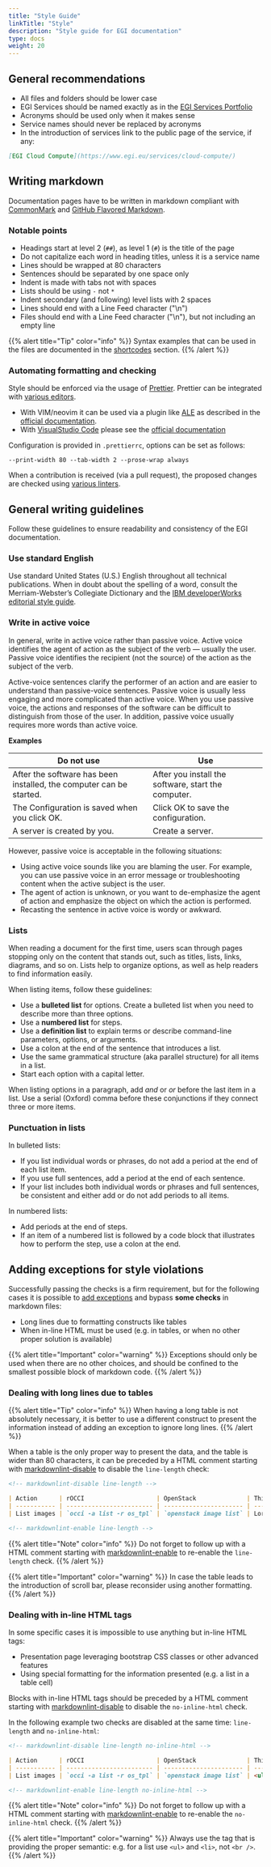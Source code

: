 ```yaml
---
title: "Style Guide"
linkTitle: "Style"
description: "Style guide for EGI documentation"
type: docs
weight: 20
---
```


## General recommendations

- All files and folders should be lower case
- EGI Services should be named exactly as in the
  [EGI Services Portfolio](https://www.egi.eu/services/)
- Acronyms should be used only when it makes sense
- Service names should never be replaced by acronyms
- In the introduction of services link to the public page of the service,
if any:

```markdown
[EGI Cloud Compute](https://www.egi.eu/services/cloud-compute/)
```

## Writing markdown

Documentation pages have to be written in markdown compliant with
[CommonMark](https://spec.commonmark.org/0.29/) and
[GitHub Flavored Markdown](https://github.github.com/gfm/).

### Notable points

- Headings start at level 2 (`##`), as level 1 (`#`) is the title of the page
- Do not capitalize each word in heading titles, unless it is a service name
- Lines should be wrapped at 80 characters
- Sentences should be separated by one space only
- Indent is made with tabs not with spaces
- Lists should be using `-` not `*`
- Indent secondary (and following) level lists with 2 spaces
- Lines should end with a Line Feed character ("\n")
- Files should end with a Line Feed character ("\n"), but not including an empty
  line

{{% alert title="Tip" color="info" %}} Syntax examples that can be used in the
files are documented in the [shortcodes](../shortcodes) section. {{% /alert %}}

### Automating formatting and checking

Style should be enforced via the usage of [Prettier](https://prettier.io/).
Prettier can be integrated with
[various editors](https://prettier.io/docs/en/editors.html).

- With VIM/neovim it can be used via a plugin like
  [ALE](https://github.com/dense-analysis/ale) as described in the
  [official documentation](https://prettier.io/docs/en/vim.html).
- With [VisualStudio Code](https://code.visualstudio.com) please see the
  [official documentation](https://prettier.io/docs/en/editors.html#visual-studio-code)

Configuration is provided in `.prettierrc`, options can be set as follows:

```shell
--print-width 80 --tab-width 2 --prose-wrap always
```

When a contribution is received (via a pull request), the proposed changes are
checked using [various linters](https://github.com/EGI-Federation/documentation/tree/main/.github/workflows).

## General writing guidelines

Follow these guidelines to ensure readability and consistency of the EGI
documentation.

### Use standard English

Use standard United States (U.S.) English throughout all technical
publications. When in doubt about the spelling of a word, consult the
Merriam-Webster’s Collegiate Dictionary and the
[IBM developerWorks editorial style guide](https://www.ibm.com/developerworks/library/styleguidelines/).

### Write in active voice

In general, write in active voice rather than passive voice. Active voice
identifies the agent of action as the subject of the verb — usually the user.
Passive voice identifies the recipient (not the source) of the action as the
subject of the verb.

Active-voice sentences clarify the performer of an action and are easier to
understand than passive-voice sentences. Passive voice is usually less engaging
and more complicated than active voice. When you use passive voice, the actions
and responses of the software can be difficult to distinguish from those of the
user. In addition, passive voice usually requires more words than active voice.

**Examples**

| Do not use                                                          | Use                                                 |
| --------------------------------------------------------------------|-----------------------------------------------------|
| After the software has been installed, the computer can be started. | After you install the software, start the computer. |
| The Configuration is saved when you click OK.                       | Click OK to save the configuration.                 |
| A server is created by you.                                         | Create a server.                                    |

However, passive voice is acceptable in the following situations:

- Using active voice sounds like you are blaming the user. For example, you can
  use passive voice in an error message or troubleshooting content when the
  active subject is the user.
- The agent of action is unknown, or you want to de-emphasize the agent of
  action and emphasize the object on which the action is performed.
- Recasting the sentence in active voice is wordy or awkward.



### Lists

When reading a document for the first time, users scan through pages stopping
only on the content that stands out, such as titles, lists, links, diagrams,
and so on. Lists help to organize options, as well as help readers to find
information easily.

When listing items, follow these guidelines:

- Use a **bulleted list** for options. Create a bulleted list when you need to
  describe more than three options.
- Use a **numbered list** for steps.
- Use a **definition list** to explain terms or describe command-line
  parameters, options, or arguments.
- Use a colon at the end of the sentence that introduces a list.
- Use the same grammatical structure (aka parallel structure) for all items
  in a list.
- Start each option with a capital letter.

When listing options in a paragraph, add _and_ or _or_ before the last item
in a list. Use a serial (Oxford) comma before these conjunctions if they
connect three or more items.

### Punctuation in lists

In bulleted lists:

- If you list individual words or phrases, do not add a period at the end of
  each list item.
- If you use full sentences, add a period at the end of each sentence.
- If your list includes both individual words or phrases and full sentences,
  be consistent and either add or do not add periods to all items.

In numbered lists:

- Add periods at the end of steps.
- If an item of a numbered list is followed by a code block that illustrates
  how to perform the step, use a colon at the end.

## Adding exceptions for style violations

Successfully passing the checks is a firm requirement, but for the following
cases it is possible to
[add exceptions](https://github.com/DavidAnson/markdownlint#configuration) and
bypass **some checks** in markdown files:

- Long lines due to formatting constructs like tables
- When in-line HTML must be used (e.g. in tables, or when no other proper
  solution is available)

{{% alert title="Important" color="warning" %}} Exceptions should only be used
when there are no other choices, and should be confined to the smallest possible
block of markdown code. {{% /alert %}}

### Dealing with long lines due to tables

{{% alert title="Tip" color="info" %}} When having a long table is not absolutely
necessary, it is better to use a different construct to present the information
instead of adding an exception to ignore long lines.
{{% /alert %}}

When a table is the only proper way to present the data, and the table is wider
than 80 characters, it can be preceded by a HTML comment starting with
[markdownlint-disable](https://github.com/DavidAnson/markdownlint#configuration)
to disable the `line-length` check:

```markdown
<!-- markdownlint-disable line-length -->

| Action      | rOCCI                    | OpenStack              | This is a very long column with important data |
| ----------- | ------------------------ | ---------------------- | ---------------------------------------------- |
| List images | `occi -a list -r os_tpl` | `openstack image list` | Lorem ipsum                                    |

<!-- markdownlint-enable line-length -->
```

{{% alert title="Note" color="info" %}} Do not forget to follow up with a HTML
comment starting with
[markdownlint-enable](https://github.com/DavidAnson/markdownlint#configuration)
to re-enable the `line-length` check.
{{% /alert %}}

{{% alert title="Important" color="warning" %}} In case the table leads to the
introduction of scroll bar, please reconsider using another formatting.
{{% /alert %}}

### Dealing with in-line HTML tags

In some specific cases it is impossible to use anything but in-line HTML tags:

- Presentation page leveraging bootstrap CSS classes or other advanced features
- Using special formatting for the information presented (e.g. a list in a
  table cell)

Blocks with in-line HTML tags should be preceded by a HTML comment starting
with [markdownlint-disable](https://github.com/DavidAnson/markdownlint#configuration)
to disable the `no-inline-html` check.

In the following example two checks are disabled at the same time: `line-length`
and `no-inline-html`:

```markdown
<!-- markdownlint-disable line-length no-inline-html -->

| Action      | rOCCI                    | OpenStack              | This is a very long column with important data |
| ----------- | ------------------------ | ---------------------- | ---------------------------------------------- |
| List images | `occi -a list -r os_tpl` | `openstack image list` | <ul><li>Lorem</li><li>ipsum</li></ul>          |

<!-- markdownlint-enable line-length no-inline-html -->
```

{{% alert title="Note" color="info" %}} Do not forget to follow up with a HTML
comment starting with
[markdownlint-enable](https://github.com/DavidAnson/markdownlint#configuration)
to re-enable the `no-inline-html` check.
{{% /alert %}}

{{% alert title="Important" color="warning" %}} Always use the tag that is
providing the proper semantic: e.g. for a list use `<ul>` and `<li>`, not `<br />`.
{{% /alert %}}
